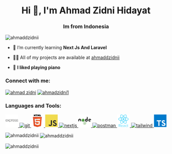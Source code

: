 <h1 align="center">Hi 👋, I'm Ahmad Zidni Hidayat</h1>
<h3 align="center">Im from Indonesia</h3>


<p align="left"> <img src="https://komarev.com/ghpvc/?username=ahmaddzidnii&label=Profile%20views&color=0e75b6&style=flat" alt="ahmaddzidnii" /> </p>

- 🌱 I’m currently learning **Next Js And Laravel**

- 👨‍💻 All of my projects are available at [ahmaddzidnii](github.com/ahmaddzidnii)

- 🎼 **I liked playing piano**

<h3 align="left">Connect with me:</h3>
<p align="left">
<a href="https://www.linkedin.com/in/ahmad-zidni-hidayat" target="blank"><img align="center" src="https://raw.githubusercontent.com/rahuldkjain/github-profile-readme-generator/master/src/images/icons/Social/linked-in-alt.svg" alt="ahmad zidni" height="30" width="40" /></a>
<a href="https://instagram.com/ahmadzidni1" target="blank"><img align="center" src="https://raw.githubusercontent.com/rahuldkjain/github-profile-readme-generator/master/src/images/icons/Social/instagram.svg" alt="ahmadzidni1" height="30" width="40" /></a>
</p>

<h3 align="left">Languages and Tools:</h3>
<p align="left">   <a href="https://expressjs.com" target="_blank" rel="noreferrer"> <img src="https://raw.githubusercontent.com/devicons/devicon/master/icons/express/express-original-wordmark.svg" alt="express" width="40" height="40"/> </a> <a href="https://git-scm.com/" target="_blank" rel="noreferrer"> <img src="https://www.vectorlogo.zone/logos/git-scm/git-scm-icon.svg" alt="git" width="40" height="40"/> </a> <a href="https://www.w3.org/html/" target="_blank" rel="noreferrer"> <img src="https://raw.githubusercontent.com/devicons/devicon/master/icons/html5/html5-original-wordmark.svg" alt="html5" width="40" height="40"/> </a> <a href="https://developer.mozilla.org/en-US/docs/Web/JavaScript" target="_blank" rel="noreferrer"> <img src="https://raw.githubusercontent.com/devicons/devicon/master/icons/javascript/javascript-original.svg" alt="javascript" width="40" height="40"/> </a>  <a href="https://nextjs.org/" target="_blank" rel="noreferrer"> <img src="https://cdn.worldvectorlogo.com/logos/nextjs-2.svg" alt="nextjs" width="40" height="40"/> </a> <a href="https://nodejs.org" target="_blank" rel="noreferrer"> <img src="https://raw.githubusercontent.com/devicons/devicon/master/icons/nodejs/nodejs-original-wordmark.svg" alt="nodejs" width="40" height="40"/> </a> <a href="https://postman.com" target="_blank" rel="noreferrer"> <img src="https://www.vectorlogo.zone/logos/getpostman/getpostman-icon.svg" alt="postman" width="40" height="40"/> </a> <a href="https://reactjs.org/" target="_blank" rel="noreferrer"> <img src="https://raw.githubusercontent.com/devicons/devicon/master/icons/react/react-original-wordmark.svg" alt="react" width="40" height="40"/> </a> <a href="https://tailwindcss.com/" target="_blank" rel="noreferrer"> <img src="https://www.vectorlogo.zone/logos/tailwindcss/tailwindcss-icon.svg" alt="tailwind" width="40" height="40"/> </a> <a href="https://www.typescriptlang.org/" target="_blank" rel="noreferrer"> <img src="https://raw.githubusercontent.com/devicons/devicon/master/icons/typescript/typescript-original.svg" alt="typescript" width="40" height="40"/> </a> </p>

<p><img align="left" src="https://github-readme-stats.vercel.app/api/top-langs?username=ahmaddzidnii&show_icons=true&locale=en&layout=compact" alt="ahmaddzidnii" /></p>

<p>&nbsp;<img align="center" src="https://github-readme-stats.vercel.app/api?username=ahmaddzidnii&show_icons=true&locale=en" alt="ahmaddzidnii" /></p>

<p><img align="center" src="https://github-readme-streak-stats.herokuapp.com/?user=ahmaddzidnii&" alt="ahmaddzidnii" /></p>
